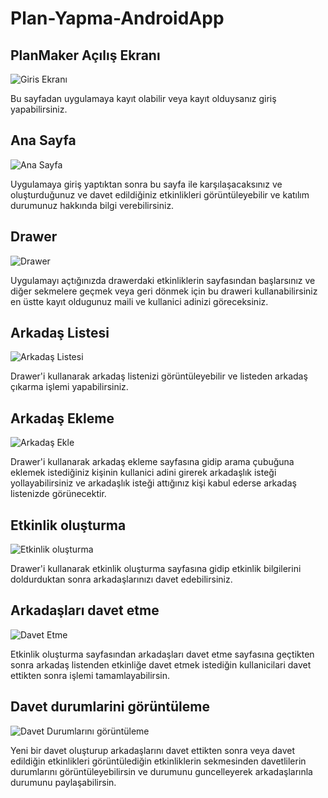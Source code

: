 # Plan-Yapma-AndroidApp

## PlanMaker Açılış Ekranı
![Giris Ekranı](/ReadMe-Images/girisVeKayit.png)

Bu sayfadan uygulamaya kayıt olabilir veya kayıt olduysanız giriş yapabilirsiniz.

## Ana Sayfa
![Ana Sayfa](/ReadMe-Images/davetListesi.jpeg)

Uygulamaya giriş yaptıktan sonra bu sayfa ile karşılaşacaksınız ve oluşturduğunuz ve davet edildiğiniz etkinlikleri görüntüleyebilir ve katılım durumunuz hakkında bilgi verebilirsiniz.

## Drawer
![Drawer](/ReadMe-Images/drawer.jpeg)

Uygulamayı açtığınızda drawerdaki etkinliklerin sayfasından başlarsınız ve diğer sekmelere geçmek veya geri dönmek için bu draweri kullanabilirsiniz en üstte kayıt oldugunuz maili ve kullanici adinizi göreceksiniz.

## Arkadaş Listesi
![Arkadaş Listesi](/ReadMe-Images/arkadasListesi.jpeg)

Drawer'i kullanarak arkadaş listenizi görüntüleyebilir ve listeden arkadaş çıkarma işlemi yapabilirsiniz.

## Arkadaş Ekleme
![Arkadaş Ekle](/ReadMe-Images/arkadasEkleme.jpeg)

Drawer'i kullanarak arkadaş ekleme sayfasına gidip arama çubuğuna eklemek istediğiniz kişinin kullanici adini girerek arkadaşlık isteği yollayabilirsiniz ve arkadaşlık isteği attığınız kişi kabul ederse arkadaş listenizde görünecektir.

## Etkinlik oluşturma
![Etkinlik oluşturma](/ReadMe-Images/etkinlikOlusturma.jpeg)

Drawer'i kullanarak etkinlik oluşturma sayfasına gidip etkinlik bilgilerini doldurduktan sonra arkadaşlarınızı davet edebilirsiniz.

## Arkadaşları davet etme
![Davet Etme](/ReadMe-Images/arkadasDavet.jpeg)

Etkinlik oluşturma sayfasından arkadaşları davet etme sayfasına geçtikten sonra arkadaş listenden etkinliğe davet etmek istediğin kullanicilari davet ettikten sonra işlemi tamamlayabilirsin.

## Davet durumlarini görüntüleme
![Davet Durumlarını görüntüleme](/ReadMe-Images/etkinlikDurumu.jpeg)

Yeni bir davet oluşturup arkadaşlarını davet ettikten sonra veya davet edildiğin etkinlikleri görüntülediğin etkinliklerin sekmesinden davetlilerin durumlarını görüntüleyebilirsin ve durumunu guncelleyerek arkadaşlarınla durumunu paylaşabilirsin.




